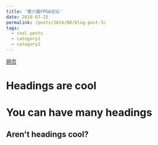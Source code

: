```yaml
---
title: '第六届FPGA论坛'
date: 2018-07-25
permalink: /posts/2014/08/blog-post-3/
tags:
  - cool posts
  - category1
  - category2
---
```


[网页](http://m.cena.com.cn/semi/20180725/94807.html)

Headings are cool
======

You can have many headings
======

Aren't headings cool?
------